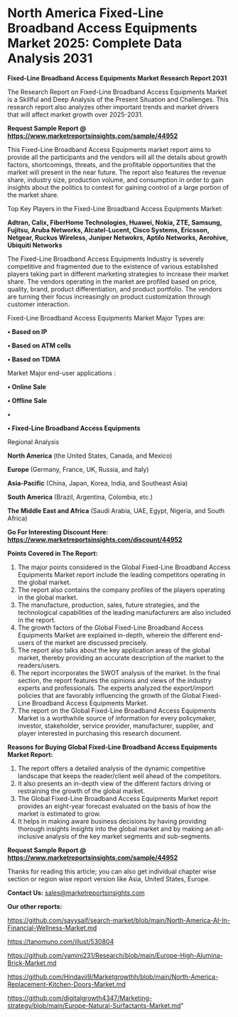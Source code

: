 # North America Fixed-Line Broadband Access Equipments Market 2025: Complete Data Analysis 2031

<strong>Fixed-Line Broadband Access Equipments Market Research Report 2031</strong>

The Research Report on Fixed-Line Broadband Access Equipments Market is a Skillful and Deep Analysis of the Present Situation and Challenges. This research report also analyzes other important trends and market drivers that will affect market growth over 2025-2031.

<strong>Request Sample Report @ <a href=https://www.marketreportsinsights.com/sample/44952>https://www.marketreportsinsights.com/sample/44952</a></strong>

This Fixed-Line Broadband Access Equipments market report aims to provide all the participants and the vendors will all the details about growth factors, shortcomings, threats, and the profitable opportunities that the market will present in the near future. The report also features the revenue share, industry size, production volume, and consumption in order to gain insights about the politics to contest for gaining control of a large portion of the market share.

Top Key Players in the Fixed-Line Broadband Access Equipments Market:

<strong>Adtran, Calix, FiberHome Technologies, Huawei, Nokia, ZTE, Samsung, Fujitsu, Aruba Networks, Alcatel-Lucent, Cisco Systems, Ericsson, Netgear, Ruckus Wireless, Juniper Netwokrs, Aptilo Networks, Aerohive, Ubiquiti Networks</strong>

The Fixed-Line Broadband Access Equipments Industry is severely competitive and fragmented due to the existence of various established players taking part in different marketing strategies to increase their market share. The vendors operating in the market are profiled based on price, quality, brand, product differentiation, and product portfolio. The vendors are turning their focus increasingly on product customization through customer interaction.

Fixed-Line Broadband Access Equipments Market Major Types are:

<strong>•  Based on IP

•  Based on ATM cells

•  Based on TDMA</strong>

Market Major end-user applications :

<strong>•  Online Sale

•  Offline Sale

•  

•  Fixed-Line Broadband Access Equipments</strong>

Regional Analysis

</u><strong><b>North America</b></strong> (the United States, Canada, and Mexico)

<strong><b>Europe </b></strong>(Germany, France, UK, Russia, and Italy)

<strong><b>Asia-Pacific</b></strong> (China, Japan, Korea, India, and Southeast Asia)

<strong><b>South America</b></strong> (Brazil, Argentina, Colombia, etc.)

<strong><b>The Middle East and Africa</b></strong> (Saudi Arabia, UAE, Egypt, Nigeria, and South Africa)

<strong>Go For Interesting Discount Here: <a href=https://www.marketreportsinsights.com/discount/44952>https://www.marketreportsinsights.com/discount/44952</a></strong>

<strong>Points Covered in The Report:</strong>
<ol>
  <li>The major points considered in the Global Fixed-Line Broadband Access Equipments Market report include the leading competitors operating in the global market.</li>
  <li>The report also contains the company profiles of the players operating in the global market.</li>
  <li>The manufacture, production, sales, future strategies, and the technological capabilities of the leading manufacturers are also included in the report.</li>
  <li>The growth factors of the Global Fixed-Line Broadband Access Equipments Market are explained in-depth, wherein the different end-users of the market are discussed precisely.</li>
  <li>The report also talks about the key application areas of the global market, thereby providing an accurate description of the market to the readers/users.</li>
  <li>The report incorporates the SWOT analysis of the market. In the final section, the report features the opinions and views of the industry experts and professionals. The experts analyzed the export/import policies that are favorably influencing the growth of the Global Fixed-Line Broadband Access Equipments Market.</li>
  <li>The report on the Global Fixed-Line Broadband Access Equipments Market is a worthwhile source of information for every policymaker, investor, stakeholder, service provider, manufacturer, supplier, and player interested in purchasing this research document.</li>
</ol>
<strong>Reasons for Buying Global Fixed-Line Broadband Access Equipments Market Report:</strong>

<ol>
  <li>The report offers a detailed analysis of the dynamic competitive landscape that keeps the reader/client well ahead of the competitors.</li>
  <li>It also presents an in-depth view of the different factors driving or restraining the growth of the global market.</li>
  <li>The Global Fixed-Line Broadband Access Equipments Market report provides an eight-year forecast evaluated on the basis of how the market is estimated to grow.</li>
  <li>It helps in making aware business decisions by having providing thorough insights insights into the global market and by making an all-inclusive analysis of the key market segments and sub-segments.</li>
</ol>
<strong>Request Sample Report @ <a href=https://www.marketreportsinsights.com/sample/44952>https://www.marketreportsinsights.com/sample/44952</a></strong>


Thanks for reading this article; you can also get individual chapter wise section or region wise report version like Asia, United States, Europe.

<strong>Contact Us:</strong>
sales@marketreportsinsights.com

<strong>Our other reports:</strong>

<a href=https://github.com/sayysaif/search-market/blob/main/North-America-AI-In-Financial-Wellness-Market.md>https://github.com/sayysaif/search-market/blob/main/North-America-AI-In-Financial-Wellness-Market.md</a>

<a href=https://tanomuno.com/illust/530804>https://tanomuno.com/illust/530804</a>

<a href=https://github.com/yamini231/Research/blob/main/Europe-High-Alumina-Brick-Market.md>https://github.com/yamini231/Research/blob/main/Europe-High-Alumina-Brick-Market.md</a>

<a href=https://github.com/Hindavii9/Marketgrowthh/blob/main/North-America-Replacement-Kitchen-Doors-Market.md>https://github.com/Hindavii9/Marketgrowthh/blob/main/North-America-Replacement-Kitchen-Doors-Market.md</a>

<a href=https://github.com/digitalgrowth4347/Marketing-strategy/blob/main/Europe-Natural-Surfactants-Market.md>https://github.com/digitalgrowth4347/Marketing-strategy/blob/main/Europe-Natural-Surfactants-Market.md</a>"

